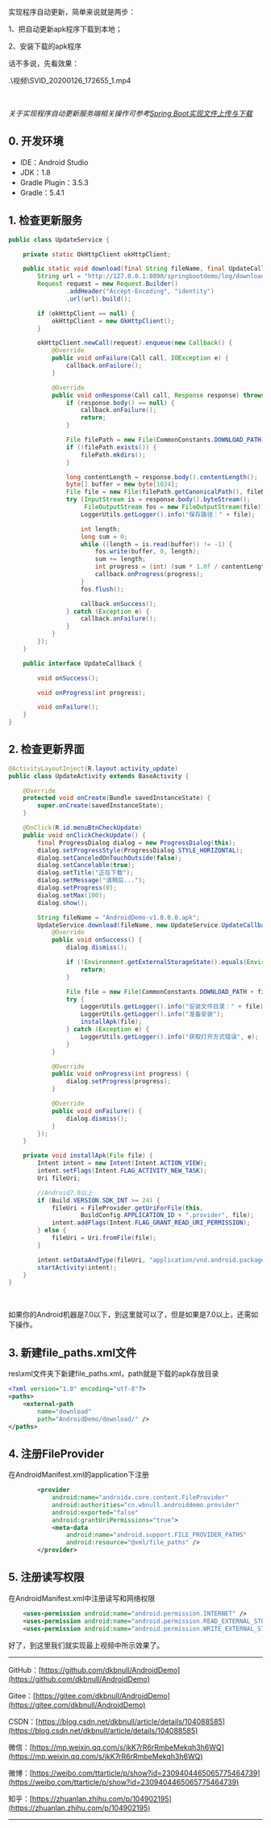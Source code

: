 实现程序自动更新，简单来说就是两步：

1、把自动更新apk程序下载到本地；

2、安装下载的apk程序

话不多说，先看效果：

.\视频\SVID_20200126_172655_1.mp4

<br>

*关于实现程序自动更新服务端相关操作可参考[Spring Boot实现文件上传与下载](https://blog.csdn.net/dkbnull/article/details/88858717)*

## 0. 开发环境

- IDE：Android Studio
- JDK：1.8
- Gradle Plugin：3.5.3
- Gradle：5.4.1

## 1. 检查更新服务

~~~java
public class UpdateService {

    private static OkHttpClient okHttpClient;

    public static void download(final String fileName, final UpdateCallback callback) {
        String url = "http://127.0.0.1:8090/springbootdemo/log/download/" + fileName;
        Request request = new Request.Builder()
                .addHeader("Accept-Encoding", "identity")
                .url(url).build();

        if (okHttpClient == null) {
            okHttpClient = new OkHttpClient();
        }

        okHttpClient.newCall(request).enqueue(new Callback() {
            @Override
            public void onFailure(Call call, IOException e) {
                callback.onFailure();
            }

            @Override
            public void onResponse(Call call, Response response) throws IOException {
                if (response.body() == null) {
                    callback.onFailure();
                    return;
                }

                File filePath = new File(CommonConstants.DOWNLOAD_PATH);
                if (!filePath.exists()) {
                    filePath.mkdirs();
                }

                long contentLength = response.body().contentLength();
                byte[] buffer = new byte[1024];
                File file = new File(filePath.getCanonicalPath(), fileName);
                try (InputStream is = response.body().byteStream();
                     FileOutputStream fos = new FileOutputStream(file)) {
                    LoggerUtils.getLogger().info("保存路径：" + file);

                    int length;
                    long sum = 0;
                    while ((length = is.read(buffer)) != -1) {
                        fos.write(buffer, 0, length);
                        sum += length;
                        int progress = (int) (sum * 1.0f / contentLength * 100);
                        callback.onProgress(progress);
                    }
                    fos.flush();

                    callback.onSuccess();
                } catch (Exception e) {
                    callback.onFailure();
                }
            }
        });
    }

    public interface UpdateCallback {

        void onSuccess();

        void onProgress(int progress);

        void onFailure();
    }
}
~~~

## 2. 检查更新界面

~~~java
@ActivityLayoutInject(R.layout.activity_update)
public class UpdateActivity extends BaseActivity {

    @Override
    protected void onCreate(Bundle savedInstanceState) {
        super.onCreate(savedInstanceState);
    }

    @OnClick(R.id.menuBtnCheckUpdate)
    public void onClickCheckUpdate() {
        final ProgressDialog dialog = new ProgressDialog(this);
        dialog.setProgressStyle(ProgressDialog.STYLE_HORIZONTAL);
        dialog.setCanceledOnTouchOutside(false);
        dialog.setCancelable(true);
        dialog.setTitle("正在下载");
        dialog.setMessage("请稍后...");
        dialog.setProgress(0);
        dialog.setMax(100);
        dialog.show();

        String fileName = "AndroidDemo-v1.0.0.0.apk";
        UpdateService.download(fileName, new UpdateService.UpdateCallback() {
            @Override
            public void onSuccess() {
                dialog.dismiss();

                if (!Environment.getExternalStorageState().equals(Environment.MEDIA_MOUNTED)) {
                    return;
                }

                File file = new File(CommonConstants.DOWNLOAD_PATH + fileName);
                try {
                    LoggerUtils.getLogger().info("安装文件目录：" + file);
                    LoggerUtils.getLogger().info("准备安装");
                    installApk(file);
                } catch (Exception e) {
                    LoggerUtils.getLogger().info("获取打开方式错误", e);
                }
            }

            @Override
            public void onProgress(int progress) {
                dialog.setProgress(progress);
            }

            @Override
            public void onFailure() {
                dialog.dismiss();
            }
        });
    }

    private void installApk(File file) {
        Intent intent = new Intent(Intent.ACTION_VIEW);
        intent.setFlags(Intent.FLAG_ACTIVITY_NEW_TASK);
        Uri fileUri;

        //Android7.0以上
        if (Build.VERSION.SDK_INT >= 24) {
            fileUri = FileProvider.getUriForFile(this,
                    BuildConfig.APPLICATION_ID + ".provider", file);
            intent.addFlags(Intent.FLAG_GRANT_READ_URI_PERMISSION);
        } else {
            fileUri = Uri.fromFile(file);
        }

        intent.setDataAndType(fileUri, "application/vnd.android.package-archive");
        startActivity(intent);
    }
}
~~~

<br>

如果你的Android机器是7.0以下，到这里就可以了，但是如果是7.0以上，还需如下操作。

## 3. 新建file_paths.xml文件

res\xml文件夹下新建file_paths.xml，path就是下载的apk存放目录

```xml
<?xml version="1.0" encoding="utf-8"?>
<paths>
    <external-path
        name="download"
        path="AndroidDemo/download/" />
</paths>
```

## 4. 注册FileProvider

在AndroidManifest.xml的application下注册

~~~xml
        <provider
            android:name="androidx.core.content.FileProvider"
            android:authorities="cn.wbnull.androiddemo.provider"
            android:exported="false"
            android:grantUriPermissions="true">
            <meta-data
                android:name="android.support.FILE_PROVIDER_PATHS"
                android:resource="@xml/file_paths" />
        </provider>
~~~

## 5. 注册读写权限

在AndroidManifest.xml中注册读写和网络权限

~~~xml
    <uses-permission android:name="android.permission.INTERNET" />
    <uses-permission android:name="android.permission.READ_EXTERNAL_STORAGE" />
    <uses-permission android:name="android.permission.WRITE_EXTERNAL_STORAGE" />
~~~



好了，到这里我们就实现最上视频中所示效果了。



---

GitHub：[https://github.com/dkbnull/AndroidDemo](https://github.com/dkbnull/AndroidDemo)

Gitee：[https://gitee.com/dkbnull/AndroidDemo](https://gitee.com/dkbnull/AndroidDemo)

CSDN：[https://blog.csdn.net/dkbnull/article/details/104088585](https://blog.csdn.net/dkbnull/article/details/104088585)

微信：[https://mp.weixin.qq.com/s/jkK7rR6rRmbeMekqh3h6WQ](https://mp.weixin.qq.com/s/jkK7rR6rRmbeMekqh3h6WQ)

微博：[https://weibo.com/ttarticle/p/show?id=2309404465065775464739](https://weibo.com/ttarticle/p/show?id=2309404465065775464739)

知乎：[https://zhuanlan.zhihu.com/p/104902195](https://zhuanlan.zhihu.com/p/104902195)

---


